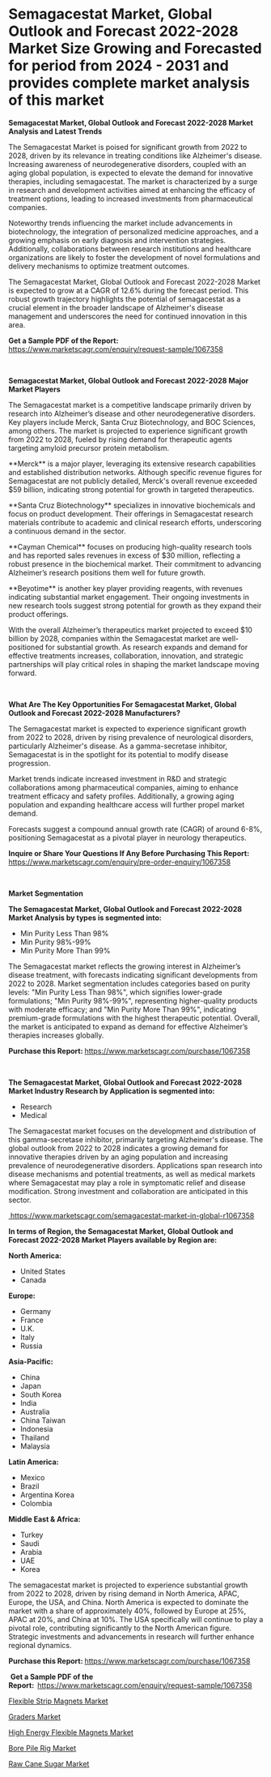 <p><h1>Semagacestat Market, Global Outlook and Forecast 2022-2028 Market Size Growing and Forecasted for period from 2024 - 2031 and provides complete market analysis of this market</h1></p><p><strong>Semagacestat Market, Global Outlook and Forecast 2022-2028 Market Analysis and Latest Trends</strong></p>
<p><p>The Semagacestat Market is poised for significant growth from 2022 to 2028, driven by its relevance in treating conditions like Alzheimer's disease. Increasing awareness of neurodegenerative disorders, coupled with an aging global population, is expected to elevate the demand for innovative therapies, including semagacestat. The market is characterized by a surge in research and development activities aimed at enhancing the efficacy of treatment options, leading to increased investments from pharmaceutical companies.</p><p>Noteworthy trends influencing the market include advancements in biotechnology, the integration of personalized medicine approaches, and a growing emphasis on early diagnosis and intervention strategies. Additionally, collaborations between research institutions and healthcare organizations are likely to foster the development of novel formulations and delivery mechanisms to optimize treatment outcomes.</p><p>The Semagacestat Market, Global Outlook and Forecast 2022-2028 Market is expected to grow at a CAGR of 12.6% during the forecast period. This robust growth trajectory highlights the potential of semagacestat as a crucial element in the broader landscape of Alzheimer's disease management and underscores the need for continued innovation in this area.</p></p>
<p><strong>Get a Sample PDF of the Report:&nbsp;</strong> <a href="https://www.marketscagr.com/enquiry/request-sample/1067358?utm_campaign=1126&utm_medium=2&utm_source=Github&utm_content=ia&utm_term=17112024&utm_id=semagacestat-market-global-outlook-and-forecast-2022-2028">https://www.marketscagr.com/enquiry/request-sample/1067358</a></p>
<p>&nbsp;</p>
<p><strong>Semagacestat Market, Global Outlook and Forecast 2022-2028 Major Market Players</strong></p>
<p><p>The Semagacestat market is a competitive landscape primarily driven by research into Alzheimer’s disease and other neurodegenerative disorders. Key players include Merck, Santa Cruz Biotechnology, and BOC Sciences, among others. The market is projected to experience significant growth from 2022 to 2028, fueled by rising demand for therapeutic agents targeting amyloid precursor protein metabolism.</p><p>**Merck** is a major player, leveraging its extensive research capabilities and established distribution networks. Although specific revenue figures for Semagacestat are not publicly detailed, Merck's overall revenue exceeded $59 billion, indicating strong potential for growth in targeted therapeutics.</p><p>**Santa Cruz Biotechnology** specializes in innovative biochemicals and focus on product development. Their offerings in Semagacestat research materials contribute to academic and clinical research efforts, underscoring a continuous demand in the sector.</p><p>**Cayman Chemical** focuses on producing high-quality research tools and has reported sales revenues in excess of $30 million, reflecting a robust presence in the biochemical market. Their commitment to advancing Alzheimer’s research positions them well for future growth.</p><p>**Beyotime** is another key player providing reagents, with revenues indicating substantial market engagement. Their ongoing investments in new research tools suggest strong potential for growth as they expand their product offerings.</p><p>With the overall Alzheimer’s therapeutics market projected to exceed $10 billion by 2028, companies within the Semagacestat market are well-positioned for substantial growth. As research expands and demand for effective treatments increases, collaboration, innovation, and strategic partnerships will play critical roles in shaping the market landscape moving forward.</p></p>
<p>&nbsp;</p>
<p><strong>What Are The Key Opportunities For Semagacestat Market, Global Outlook and Forecast 2022-2028 Manufacturers?</strong></p>
<p><p>The Semagacestat market is expected to experience significant growth from 2022 to 2028, driven by rising prevalence of neurological disorders, particularly Alzheimer's disease. As a gamma-secretase inhibitor, Semagacestat is in the spotlight for its potential to modify disease progression. </p><p>Market trends indicate increased investment in R&D and strategic collaborations among pharmaceutical companies, aiming to enhance treatment efficacy and safety profiles. Additionally, a growing aging population and expanding healthcare access will further propel market demand. </p><p>Forecasts suggest a compound annual growth rate (CAGR) of around 6-8%, positioning Semagacestat as a pivotal player in neurology therapeutics.</p></p>
<p><strong>Inquire or Share Your Questions If Any Before Purchasing This Report:</strong> <a href="https://www.marketscagr.com/enquiry/pre-order-enquiry/1067358?utm_campaign=1126&utm_medium=2&utm_source=Github&utm_content=ia&utm_term=17112024&utm_id=semagacestat-market-global-outlook-and-forecast-2022-2028">https://www.marketscagr.com/enquiry/pre-order-enquiry/1067358</a></p>
<p>&nbsp;</p>
<p><strong>Market Segmentation</strong></p>
<p><strong>The Semagacestat Market, Global Outlook and Forecast 2022-2028 Market Analysis by types is segmented into:</strong></p>
<p><ul><li>Min Purity Less Than 98%</li><li>Min Purity 98%-99%</li><li>Min Purity More Than 99%</li></ul></p>
<p><p>The Semagacestat market reflects the growing interest in Alzheimer’s disease treatment, with forecasts indicating significant developments from 2022 to 2028. Market segmentation includes categories based on purity levels: "Min Purity Less Than 98%", which signifies lower-grade formulations; "Min Purity 98%-99%", representing higher-quality products with moderate efficacy; and "Min Purity More Than 99%", indicating premium-grade formulations with the highest therapeutic potential. Overall, the market is anticipated to expand as demand for effective Alzheimer’s therapies increases globally.</p></p>
<p><strong>Purchase this Report:&nbsp;</strong><a href="https://www.marketscagr.com/purchase/1067358?utm_campaign=1126&utm_medium=2&utm_source=Github&utm_content=ia&utm_term=17112024&utm_id=semagacestat-market-global-outlook-and-forecast-2022-2028">https://www.marketscagr.com/purchase/1067358</a></p>
<p>&nbsp;</p>
<p><strong>The Semagacestat Market, Global Outlook and Forecast 2022-2028 Market Industry Research by Application is segmented into:</strong></p>
<p><ul><li>Research</li><li>Medical</li></ul></p>
<p><p>The Semagacestat market focuses on the development and distribution of this gamma-secretase inhibitor, primarily targeting Alzheimer's disease. The global outlook from 2022 to 2028 indicates a growing demand for innovative therapies driven by an aging population and increasing prevalence of neurodegenerative disorders. Applications span research into disease mechanisms and potential treatments, as well as medical markets where Semagacestat may play a role in symptomatic relief and disease modification. Strong investment and collaboration are anticipated in this sector.</p></p>
<p><a href="https://www.marketscagr.com/semagacestat-market-in-global-r1067358?utm_campaign=1126&utm_medium=2&utm_source=Github&utm_content=ia&utm_term=17112024&utm_id=semagacestat-market-global-outlook-and-forecast-2022-2028">&nbsp;https://www.marketscagr.com/semagacestat-market-in-global-r1067358</a></p>
<p><strong>In terms of Region, the Semagacestat Market, Global Outlook and Forecast 2022-2028 Market Players available by Region are:</strong></p>
<p>
    <p> <strong> North America: </strong>
        <ul>
            <li>United States</li>
            <li>Canada</li>
        </ul>
        </p> 
    <p> <strong> Europe: </strong>
        <ul>
            <li>Germany</li>
            <li>France</li>
            <li>U.K.</li>
            <li>Italy</li>
            <li>Russia</li>
        </ul>
        </p> 
    <p> <strong> Asia-Pacific: </strong>
        <ul>
            <li>China</li>
            <li>Japan</li>
            <li>South Korea</li>
            <li>India</li>
            <li>Australia</li>
            <li>China Taiwan</li>
            <li>Indonesia</li>
            <li>Thailand</li>
            <li>Malaysia</li>
        </ul>
        </p> 
    <p> <strong> Latin America: </strong>
        <ul>
            <li>Mexico</li>
            <li>Brazil</li>
            <li>Argentina Korea</li>
            <li>Colombia</li>
        </ul>
        </p> 
    <p> <strong> Middle East & Africa: </strong>
        <ul>
            <li>Turkey</li>
            <li>Saudi</li>
            <li>Arabia</li>
            <li>UAE</li>
            <li>Korea</li>
        </ul>
    </p>
    </p>
<p><p>The semagacestat market is projected to experience substantial growth from 2022 to 2028, driven by rising demand in North America, APAC, Europe, the USA, and China. North America is expected to dominate the market with a share of approximately 40%, followed by Europe at 25%, APAC at 20%, and China at 10%. The USA specifically will continue to play a pivotal role, contributing significantly to the North American figure. Strategic investments and advancements in research will further enhance regional dynamics.</p></p>
<p><strong>Purchase this Report: </strong><a href="https://www.marketscagr.com/purchase/1067358?utm_campaign=1126&utm_medium=2&utm_source=Github&utm_content=ia&utm_term=17112024&utm_id=semagacestat-market-global-outlook-and-forecast-2022-2028">https://www.marketscagr.com/purchase/1067358</a></p>
<p>&nbsp;<strong>Get a Sample PDF of the Report:&nbsp;&nbsp;</strong><a href="https://www.marketscagr.com/enquiry/request-sample/1067358?utm_campaign=1126&utm_medium=2&utm_source=Github&utm_content=ia&utm_term=17112024&utm_id=semagacestat-market-global-outlook-and-forecast-2022-2028">https://www.marketscagr.com/enquiry/request-sample/1067358</a></p>
<p><strong></strong></p>
<p><p><a href="https://issuu.com/reportprime-2/docs/flexible-strip-magnets-market-size-_b09a3dfb880c62?utm_campaign=1126&utm_medium=2&utm_source=Github&utm_content=ia&utm_term=17112024&utm_id=semagacestat-market-global-outlook-and-forecast-2022-2028">Flexible Strip Magnets Market</a></p><p><a href="https://www.linkedin.com/pulse/graders-market-trends-strategic-insights-2024-2031-market-sway-mgyde?utm_campaign=1126&utm_medium=2&utm_source=Github&utm_content=ia&utm_term=17112024&utm_id=semagacestat-market-global-outlook-and-forecast-2022-2028">Graders Market</a></p><p><a href="https://issuu.com/reportprime-2/docs/high-energy-flexible-magnets-market_996ad1d5f9634f?utm_campaign=1126&utm_medium=2&utm_source=Github&utm_content=ia&utm_term=17112024&utm_id=semagacestat-market-global-outlook-and-forecast-2022-2028">High Energy Flexible Magnets Market</a></p><p><a href="https://www.linkedin.com/pulse/opportunities-challenges-bore-pile-rig-market-strategic-7jqse?utm_campaign=1126&utm_medium=2&utm_source=Github&utm_content=ia&utm_term=17112024&utm_id=semagacestat-market-global-outlook-and-forecast-2022-2028">Bore Pile Rig Market</a></p><p><a href="https://www.linkedin.com/pulse/raw-cane-sugar-market-global-insights-sales-trends-2024-rc6hf?utm_campaign=1126&utm_medium=2&utm_source=Github&utm_content=ia&utm_term=17112024&utm_id=semagacestat-market-global-outlook-and-forecast-2022-2028">Raw Cane Sugar Market</a></p></p>